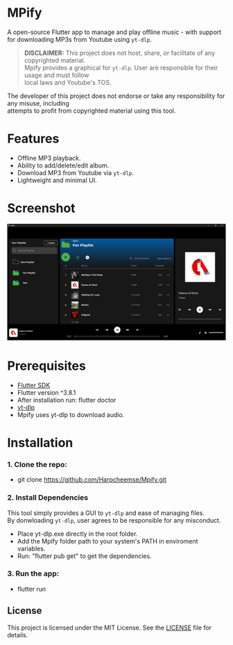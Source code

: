 # MPify
A open-source Flutter app to manage and play offline music - with support for downloading MP3s from Youtube using `yt-dlp`.  

> **DISCLAIMER:** This project does not host, share, or facilitate of any copyrighted material.  
Mpify provides a graphical for `yt-dlp`. User are responsible for their usage and must follow  
local laws and Youtube's TOS.

The developer of this project does not endorse or take any responsibility for any misuse, including  
attempts to profit from copyrighted material using this tool.  

# Features
- Offline MP3 playback.  
- Ability to add/delete/edit album.  
- Download MP3 from Youtube via `yt-dlp`.  
- Lightweight and minimal UI.  
  
# Screenshot  
![MPify UI Preview](/mpify/assets/example.png)  
  
# Prerequisites
- [Flutter SDK](https://docs.flutter.dev/get-started/install)  
- Flutter version ^3.8.1  
- After installation run: flutter doctor  
- [yt-dlp](https://github.com/yt-dlp/yt-dlp/releases)  
- Mpify uses yt-dlp to download audio.  
# Installation  
  
### 1. Clone the repo: 
- git clone https://github.com/Harpcheemse/Mpify.git  

### 2. Install Dependencies
This tool simply provides a GUI to `yt-dlp` and ease of managing files.  
By donwloading `yt-dlp`, user agrees to be responsible for any misconduct.  

- Place yt-dlp.exe directly in the root folder.  
- Add the Mpify folder path to your system's PATH in enviroment variables.  
- Run: "flutter pub get" to get the dependencies.

### 3. Run the app: 
- flutter run  
## License  

This project is licensed under the MIT License. See the [LICENSE](LICENSE) file for details.  
